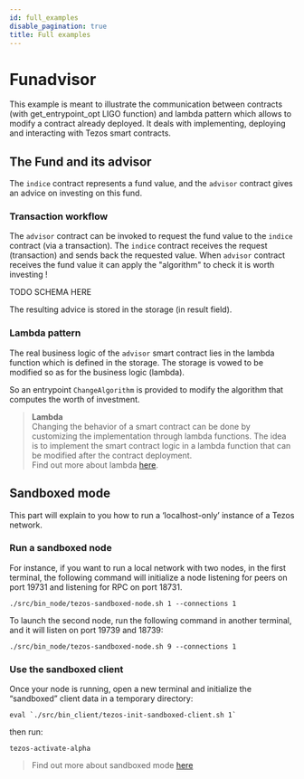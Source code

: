 ```yaml
---
id: full_examples
disable_pagination: true
title: Full examples
---
```


# Funadvisor

This example is meant to illustrate the communication between contracts (with get_entrypoint_opt LIGO function) 
and lambda pattern which allows to modify a contract already deployed. 
It deals with implementing, deploying and interacting with Tezos smart contracts.

## The Fund and its advisor

The `indice` contract represents a fund value, 
and the `advisor` contract gives an advice on investing on this fund.

### Transaction workflow

The `advisor` contract can be invoked to request the fund value to the `indice` contract (via a transaction). 
The `indice` contract receives the request (transaction) 
and sends back the requested value. 
When `advisor` contract receives the fund value it can apply the "algorithm" to check it is worth investing !

TODO SCHEMA HERE

The resulting advice is stored in the storage (in result field).

### Lambda pattern

The real business logic of the `advisor` smart contract lies in the lambda function which is defined in the storage. 
The storage is vowed to be modified so as for the business logic (lambda).

So an entrypoint `ChangeAlgorithm` is provided to modify the algorithm that computes the worth of investment.

> **Lambda**   
> Changing the behavior of a smart contract can be done by customizing the implementation through lambda functions. 
> The idea is to implement the smart contract logic in a lambda function that can be modified after the contract deployment.  
> Find out more about lambda [here](https://tezosacademy.io/pascal/chapter-lambda).

## Sandboxed mode

This part will explain to you how to run a ‘localhost-only’ instance of a Tezos network.

### Run a sandboxed node

For instance, if you want to run a local network with two nodes, in the first terminal, 
the following command will initialize a node listening for peers on port 19731 and listening for RPC on port 18731.

```shell
./src/bin_node/tezos-sandboxed-node.sh 1 --connections 1
```

To launch the second node, run the following command in another terminal, 
and it will listen on port 19739 and 18739:

```shell
./src/bin_node/tezos-sandboxed-node.sh 9 --connections 1
```

### Use the sandboxed client

Once your node is running, open a new terminal and initialize the “sandboxed” client data in a temporary directory:

```shell
eval `./src/bin_client/tezos-init-sandboxed-client.sh 1`
```

then run:

```shell
tezos-activate-alpha
```

> Find out more about sandboxed mode [here](https://tezos.gitlab.io/user/sandbox.html)

